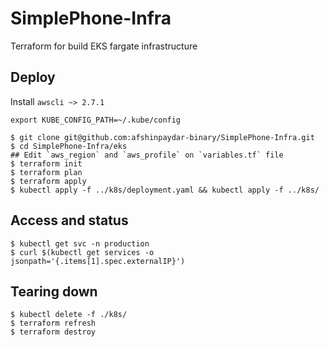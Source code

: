 # SimplePhone-Infra
Terraform for build EKS fargate infrastructure

## Deploy
Install `awscli ~> 2.7.1`
```
export KUBE_CONFIG_PATH=~/.kube/config

$ git clone git@github.com:afshinpaydar-binary/SimplePhone-Infra.git
$ cd SimplePhone-Infra/eks
## Edit `aws_region` and `aws_profile` on `variables.tf` file
$ terraform init
$ terraform plan
$ terraform apply
$ kubectl apply -f ../k8s/deployment.yaml && kubectl apply -f ../k8s/
```

## Access and status
```
$ kubectl get svc -n production
$ curl $(kubectl get services -o jsonpath='{.items[1].spec.externalIP}')
```

## Tearing down
```
$ kubectl delete -f ./k8s/
$ terraform refresh
$ terraform destroy
```